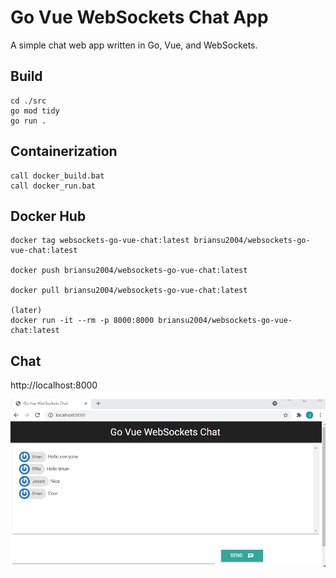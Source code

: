 # Go Vue WebSockets Chat App

A simple chat web app written in Go, Vue, and WebSockets.

## Build

```dos
cd ./src
go mod tidy
go run .
```

## Containerization

```dos
call docker_build.bat
call docker_run.bat
```

## Docker Hub

```dos
docker tag websockets-go-vue-chat:latest briansu2004/websockets-go-vue-chat:latest

docker push briansu2004/websockets-go-vue-chat:latest

docker pull briansu2004/websockets-go-vue-chat:latest

(later)
docker run -it --rm -p 8000:8000 briansu2004/websockets-go-vue-chat:latest
```

## Chat

http://localhost:8000

![chat.png](doc/chat.png)

